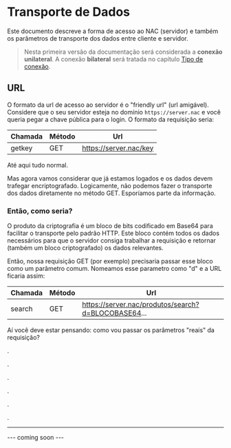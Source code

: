 # Transporte de Dados

Este documento descreve a forma de acesso ao NAC (servidor) e também os parâmetros de transporte dos dados entre cliente e servidor.

>Nesta primeira versão da documentação será considerada a **conexão unilateral**. A conexão **bilateral** será tratada no capítulo [Tipo de conexão](https://github.com/w5team/NAC/blob/master/doc/tipoconexao.md).

## URL
O formato da url de acesso ao servidor é o "friendly url" (url amigável). Considere que o seu servidor esteja no domínio ```https://server.nac``` e você queria pegar a chave pública para o login. O formato da requisição seria:

Chamada|Método|Url
---|---|---
getkey|GET|https://server.nac/key

Até aqui tudo normal. 

Mas agora vamos considerar que já estamos logados e os dados devem trafegar encriptografado. Logicamente, não podemos fazer o transporte dos dados diretamente no método GET. Esporíamos parte da informação.

### Então, como seria?

O produto da criptografia é um bloco de bits codificado em Base64 para facilitar o transporte pelo padrão HTTP. Este bloco contém todos os dados necessários para que o servidor consiga trabalhar a requisição e retornar (também um bloco criptografado) os dados relevantes.

Então, nossa requisição GET (por exemplo) precisaria passar esse bloco como um parâmetro comum. Nomeamos esse parametro como "d" e a URL ficaria assim:

Chamada|Método|Url
-|-|-
search|GET|https://server.nac/produtos/search?d=BLOCOBASE64...

Aí você deve estar pensando: como vou passar os parâmetros "reais" da requisição?

.

.

.

.

.

.

---
--- coming soon ---
